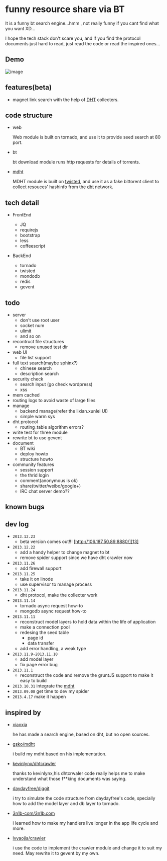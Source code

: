 # funny resource share via BT

It is a funny bt search engine...hmm , not really funny if you cant find what you want XD...

I hope the tech stack don't scare you, and if you find the protocol documents just hard to read, just read the code or read the inspired ones...

Demo
--------
![image](https://raw.github.com/zhkzyth/BT-Share/master/raw/bt-share-demo.png)


features(beta)
--------
- magnet link search with the help of [DHT][4] collecters.


code structure
-------------
- web

   Web module is built on tornado, and use it to provide seed search at 80 port.
- bt

   bt download module runs http requests for details of torrents.
- [mdht][12]

   MDHT module is built on [twisted][3], and use it as a fake bittorent client to collect resouces' hashinfo from the [dht][4] network.


tech detail
-----------
- FrontEnd
  - JQ
  - requirejs
  - bootstrap
  - less
  - coffeescript

- BackEnd
  - tornado
  - twisted
  - mondodb
  - redis
  - gevent


todo
----
* server
  * don't use root user
  * socket num
  * ulimit
  * and so on
* recontruct file structures
  * remove unused test dir
* web UI
  * file list support
* full text search(maybe sphinx?)
  * chinese search
  * description search
* security check
  * search input (go check wordpress)
  * xss
* mem cached
* routing logs to avoid waste of large files
* manage
  * backend manage(refer the lixian.xunlei UI)
  * simple warm sys
* dht protocol
  * routing_table algorithm errors?
* write test for three module
* rewrite bt to use gevent
* document
  * BT wiki
  * deploy howto
  * structure howto
* community features
  * session support
  * the thrid login
  * comment(anonymous is ok)
  * share(twitter/weibo/google+)
  * IRC chat server demo??

known bugs
---------

dev log
-----------
* `2013.12.23`
   * beta version comes out!!! [http://106.187.50.89:8880/][13]
* `2013.12.22`
   * add a handy helper to change magnet to bt
   * remove spider support since we have dht crawler now
* `2013.11.26`
   * add firewall support
* `2013.11.25`
   * take it on linode
   * use supervisor to manage process
* `2013.11.24`
  * dht protocol, make the collecter work
* `2013.11.14`
  * tornado async request how-to
  * mongodb async request how-to
* `2013.11.11`
  * reconstruct model layers to hold data within the life of application
  * make a connection pool
  * redesing the seed table
    * page id
    * data transfer
  * add error handling, a weak type
* `2013.11.9-2013.11.10`
  * add model layer
  * fix page error bug
* `2013.11.1`
  * reconstruct the code and remove the gruntJS support to make it easy to build
* `2013.10.31` integrate the [mdht][1]
* `2013.09.08` get time to dev my spider
* `2013.4.17`  make it happen


inspired by
-----------
- [xiaoxia][2]

   he has made a search engine, based on dht, but no open sources.
- [gsko/mdht][6]

   i build my mdht based on his implementation.
- [kevinlynx/dhtcrawler][7]

    thanks to kevinlynx,his dhtcrwaler code really helps me to make understand what those f**king documents was saying.
- [daydayfree/diggit][8]

   i try to simulate the code structure from daydayfree's code, specially how to add the model layer and db layer to tornado.
- [3n1b-com/3n1b.com][9]

   i learned how to make my handlers live longer in the app life cycle and more.
- [lvyaojia/crawler][10]

   i use the code to implement the crawler module and change it to suit my need.
   May rewrite it to gevent by my own.


[1]: https://github.com/zhkzyth/mdht
[2]: http://xiaoxia.org/2013/05/11/magnet-search-engine/
[3]: http://en.wikipedia.org/wiki/Twisted_%28software%29
[4]: http://www.bittorrent.org/beps/bep_0005.html
[6]: https://github.com/gsko/mdht
[7]: https://github.com/kevinlynx/dhtcrawler
[8]: https://github.com/daydayfree/diggit
[9]: https://github.com/3n1b-com/3n1b.com
[10]: https://github.com/lvyaojia/crawler
[11]: https://github.com/zhkzyth/a-super-fast-crawler
[12]: https://github.com/zhkzyth/mdht
[13]: http://106.187.50.89:8880/
